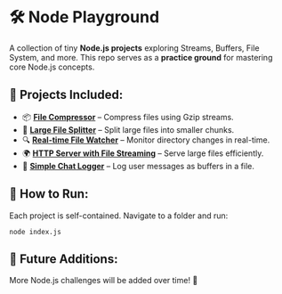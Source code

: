 # 🛠️ Node Playground

A collection of tiny **Node.js projects** exploring Streams, Buffers, File System, and more. This repo serves as a **practice ground** for mastering core Node.js concepts.

## 🚀 Projects Included:

- 📦 [**File Compressor**](https://github.com/asit-behera/node-playground/tree/main/FileCompressor) – Compress files using Gzip streams.
- 📂 [**Large File Splitter**](https://github.com/asit-behera/node-playground/tree/main/) – Split large files into smaller chunks.
- 🔍 [**Real-time File Watcher**](https://github.com/asit-behera/node-playground/tree/main/) – Monitor directory changes in real-time.
- 🌍 [**HTTP Server with File Streaming**](https://github.com/asit-behera/node-playground/tree/main/) – Serve large files efficiently.
- 💬 [**Simple Chat Logger**](https://github.com/asit-behera/node-playground/tree/main/) – Log user messages as buffers in a file.

## 📌 How to Run:

Each project is self-contained. Navigate to a folder and run:

```
node index.js
```

## 📖 Future Additions:

More Node.js challenges will be added over time! 🚀
